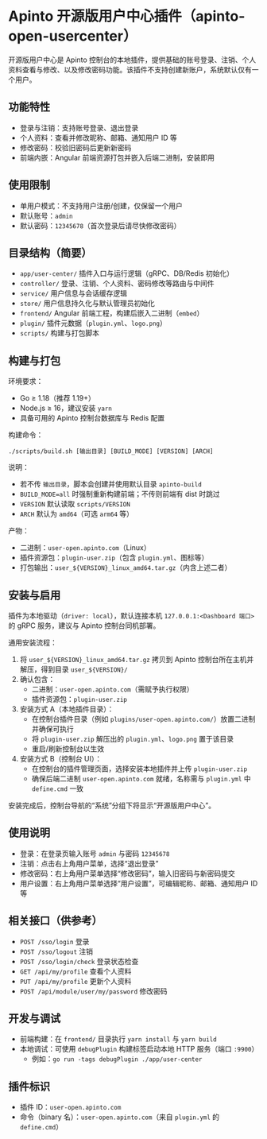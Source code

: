 # Apinto 开源版用户中心插件（apinto-open-usercenter）

开源版用户中心是 Apinto 控制台的本地插件，提供基础的账号登录、注销、个人资料查看与修改、以及修改密码功能。该插件不支持创建新账户，系统默认仅有一个用户。

## 功能特性
- 登录与注销：支持账号登录、退出登录
- 个人资料：查看并修改昵称、邮箱、通知用户 ID 等
- 修改密码：校验旧密码后更新新密码
- 前端内嵌：Angular 前端资源打包并嵌入后端二进制，安装即用

## 使用限制
- 单用户模式：不支持用户注册/创建，仅保留一个用户
- 默认账号：`admin`
- 默认密码：`12345678`（首次登录后请尽快修改密码）

## 目录结构（简要）
- `app/user-center/` 插件入口与运行逻辑（gRPC、DB/Redis 初始化）
- `controller/` 登录、注销、个人资料、密码修改等路由与中间件
- `service/` 用户信息与会话缓存逻辑
- `store/` 用户信息持久化与默认管理员初始化
- `frontend/` Angular 前端工程，构建后嵌入二进制（`embed`）
- `plugin/` 插件元数据（`plugin.yml`、`logo.png`）
- `scripts/` 构建与打包脚本

## 构建与打包
环境要求：
- Go ≥ 1.18（推荐 1.19+）
- Node.js ≥ 16，建议安装 `yarn`
- 具备可用的 Apinto 控制台数据库与 Redis 配置

构建命令：
```
./scripts/build.sh [输出目录] [BUILD_MODE] [VERSION] [ARCH]
```
说明：
- 若不传 `输出目录`，脚本会创建并使用默认目录 `apinto-build`
- `BUILD_MODE=all` 时强制重新构建前端；不传则前端有 dist 时跳过
- `VERSION` 默认读取 `scripts/VERSION`
- `ARCH` 默认为 `amd64`（可选 `arm64` 等）

产物：
- 二进制：`user-open.apinto.com`（Linux）
- 插件资源包：`plugin-user.zip`（包含 `plugin.yml`、图标等）
- 打包输出：`user_${VERSION}_linux_amd64.tar.gz`（内含上述二者）

## 安装与启用
插件为本地驱动（`driver: local`），默认连接本机 `127.0.0.1:<Dashboard 端口>` 的 gRPC 服务，建议与 Apinto 控制台同机部署。

通用安装流程：
1. 将 `user_${VERSION}_linux_amd64.tar.gz` 拷贝到 Apinto 控制台所在主机并解压，得到目录 `user_${VERSION}/`
2. 确认包含：
   - 二进制：`user-open.apinto.com`（需赋予执行权限）
   - 插件资源包：`plugin-user.zip`
3. 安装方式 A（本地插件目录）：
   - 在控制台插件目录（例如 `plugins/user-open.apinto.com/`）放置二进制并确保可执行
   - 将 `plugin-user.zip` 解压出的 `plugin.yml`、`logo.png` 置于该目录
   - 重启/刷新控制台以生效
4. 安装方式 B（控制台 UI）：
   - 在控制台的插件管理页面，选择安装本地插件并上传 `plugin-user.zip`
   - 确保后端二进制 `user-open.apinto.com` 就绪，名称需与 `plugin.yml` 中 `define.cmd` 一致

安装完成后，控制台导航的“系统”分组下将显示“开源版用户中心”。

## 使用说明
- 登录：在登录页输入账号 `admin` 与密码 `12345678`
- 注销：点击右上角用户菜单，选择“退出登录”
- 修改密码：右上角用户菜单选择“修改密码”，输入旧密码与新密码提交
- 用户设置：右上角用户菜单选择“用户设置”，可编辑昵称、邮箱、通知用户 ID 等

## 相关接口（供参考）
- `POST /sso/login` 登录
- `POST /sso/logout` 注销
- `POST /sso/login/check` 登录状态检查
- `GET /api/my/profile` 查看个人资料
- `PUT /api/my/profile` 更新个人资料
- `POST /api/module/user/my/password` 修改密码

## 开发与调试
- 前端构建：在 `frontend/` 目录执行 `yarn install` 与 `yarn build`
- 本地调试：可使用 `debugPlugin` 构建标签启动本地 HTTP 服务（端口 `:9900`）
  - 例如：`go run -tags debugPlugin ./app/user-center`

## 插件标识
- 插件 ID：`user-open.apinto.com`
- 命令（binary 名）：`user-open.apinto.com`（来自 `plugin.yml` 的 `define.cmd`）